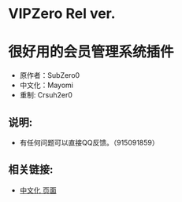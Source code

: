 ﻿VIPZero Rel ver.
==========================================================
很好用的会员管理系统插件
==========================================================
- 原作者：SubZero0​
- 中文化：Mayomi
- 重制: Crsuh2er0

## 说明: ##
- 有任何问题可以直接QQ反馈。（915091859）

## 相关链接: ##
- [中文化 页面](http://www.mcbbs.net/ "MCBBS")
